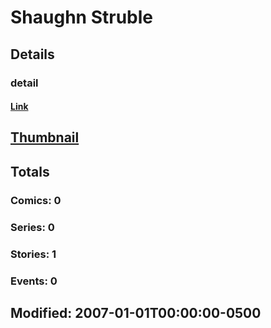 # Shaughn  Struble 
## Details
### detail
#### [Link](http://marvel.com/comics/creators/4429/shaughn_struble?utm_campaign=apiRef&utm_source=225578a89fc76f3d20fbffda5d17a88d)
## [Thumbnail](http://i.annihil.us/u/prod/marvel/i/mg/b/40/image_not_available.jpg)
## Totals
### Comics: 0
### Series: 0
### Stories: 1
### Events: 0
## Modified: 2007-01-01T00:00:00-0500